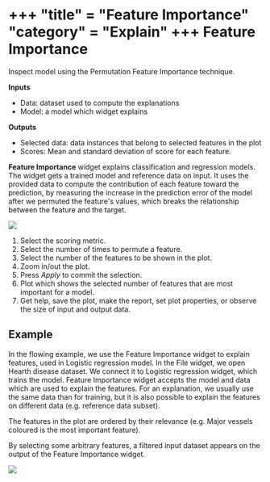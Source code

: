 +++
"title" = "Feature Importance"
"category" = "Explain"
+++
Feature Importance
==================

Inspect model using the Permutation Feature Importance technique.

**Inputs**

- Data: dataset used to compute the explanations
- Model: a model which widget explains

**Outputs**

- Selected data: data instances that belong to selected features in the plot
- Scores: Mean and standard deviation of score for each feature.

**Feature Importance** widget explains classification and regression models. The widget gets a trained model and reference data on input. It uses the provided data to compute the contribution of each feature toward the prediction, by measuring the increase in the prediction error of the model after we permuted the feature's values, which breaks the relationship between the feature and the target.

![](../images/Permutation-Importance.png)

1. Select the scoring metric.
2. Select the number of times to permute a feature.
3. Select the number of the features to be shown in the plot.
4. Zoom in/out the plot.
5. Press *Apply* to commit the selection.
6. Plot which shows the selected number of features that are most important for a model.
7. Get help, save the plot, make the report, set plot properties, or observe the size of input and output data.

Example
-------

In the flowing example, we use the Feature Importance widget to explain features, used in Logistic regression model. In the File widget, we open Hearth disease dataset. We connect it to Logistic regression widget, which trains the model. Feature Importance widget accepts the model and data which are used to explain the features. For an explanation, we usually use the same data than for training, but it is also possible to explain the features on different data (e.g. reference data subset).

The features in the plot are ordered by their relevance (e.g. Major vessels coloured is the most important feature).  

By selecting some arbitrary features, a filtered input dataset appears on the output of the Feature Importance widget.

![](../images/Permutation-Importance-Example.png)